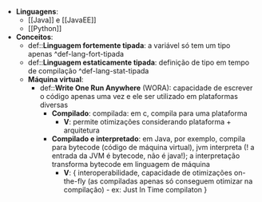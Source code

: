 * **Linguagens**:
	* [[Java]] e [[JavaEE]]
	* [[Python]]
* **Conceitos**:
	* def::**Linguagem fortemente tipada**: a variável só tem um tipo apenas ^def-lang-fort-tipada
	* def::**Linguagem estaticamente tipada**: definição de tipo em tempo de compilação ^def-lang-stat-tipada
	* **Máquina virtual**:
		* def::**Write One Run Anywhere** (WORA): capacidade de escrever o código apenas uma vez e ele ser utilizado em plataformas diversas
			* **Compilado**: compilada: em c, compila para uma plataforma
				* **V**: permite otimizações considerando plataforma + arquitetura
			* **Compilado e interpretado**: em Java, por exemplo, compila para bytecode (código de máquina virtual), jvm interpreta (! a entrada da JVM é bytecode, não é java!); a interpretação transforma bytecode em linguagem de máquina
				* **V**: { interoperabilidade, capacidade de otimizações on-the-fly (as compiladas apenas só conseguem otimizar na compilação) - ex: Just In Time compilaton } 